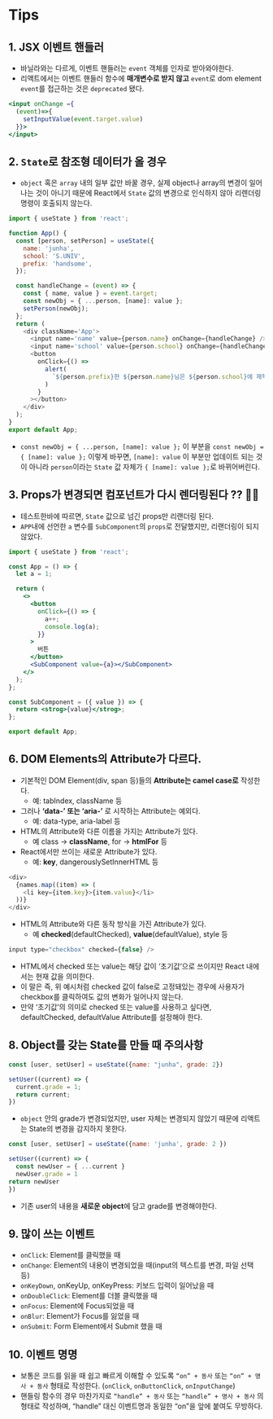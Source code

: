 # Tips

## 1. JSX 이벤트 핸들러

- 바닐라와는 다르게, 이벤트 핸들러는 `event` 객체를 인자로 받아와야한다.
- 리액트에서는 이벤트 핸들러 함수에 **매개변수로 받지 않고** `event`로 dom element `event`를 접근하는 것은 `deprecated` 됐다.

```jsx
<input onChange ={
  (event)=>{
    setInputValue(event.target.value)
  }}>
</input>
```

## 2. `State`로 참조형 데이터가 올 경우

- `object` 혹은 `array` 내의 일부 값만 바꿀 경우, 실제 object나 array의 변경이 일어나는 것이 아니기 때문에 React에서 `State` 값의 변경으로 인식하지 않아 리렌더링 명령이 호출되지 않는다.

```js
import { useState } from 'react';

function App() {
  const [person, setPerson] = useState({
    name: 'junha',
    school: 'S.UNIV',
    prefix: 'handsome',
  });

  const handleChange = (event) => {
    const { name, value } = event.target;
    const newObj = { ...person, [name]: value };
    setPerson(newObj);
  };
  return (
    <div className='App'>
      <input name='name' value={person.name} onChange={handleChange} />
      <input name='school' value={person.school} onChange={handleChange} />
      <button
        onClick={() =>
          alert(
            `${person.prefix}한 ${person.name}님은 ${person.school}에 재학중입니다.`
          )
        }
      ></button>
    </div>
  );
}
export default App;
```
- `const newObj = { ...person, [name]: value };` 이 부분을 `const newObj = { [name]: value };` 이렇게 바꾸면, `[name]: value` 이 부분만 업데이트 되는 것이 아니라 `person`이라는 `State` 값 자체가 `{ [name]: value };`로 바뀌어버린다.


## 3. Props가 변경되면 컴포넌트가 다시 렌더링된다 ?? 🙅‍♂️

- 테스트한바에 따르면, `State` 값으로 넘긴 props만 리랜더링 된다.
- `APP`내에 선언한 `a` 변수를 `SubComponent`의 `props`로 전달했지만, 리랜더링이 되지 않았다.

```jsx
import { useState } from 'react';

const App = () => {
  let a = 1;

  return (
    <>
      <button
        onClick={() => {
          a++;
          console.log(a);
        }}
      >
        버튼
      </button>
      <SubComponent value={a}></SubComponent>
    </>
  );
};

const SubComponent = ({ value }) => {
  return <strog>{value}</strog>;
};

export default App;
```

## 6. DOM Elements의 Attribute가 다르다.

- 기본적인 DOM Element(div, span 등)들의 **Attribute는 camel case로** 작성한다.
  - 예: tabIndex, className 등
- 그러나 **‘data-’ 또는 ‘aria-’** 로 시작하는 Attribute는 예외다.
  - 예: data-type, aria-label 등
- HTML의 Attribute와 다른 이름을 가지는 Attribute가 있다.
  - 예 class → **className**, for → **htmlFor** 등
-  React에서만 쓰이는 새로운 Attribute가 있다.
   - 예: **key**, dangerouslySetInnerHTML 등

```js
<div>
  {names.map((item) => (
    <li key={item.key}>{item.value}</li>
  ))}
</div>
```
- HTML의 Attribute와 다른 동작 방식을 가진 Attribute가 있다.
  - 예 **checked**(defaultChecked), **value**(defaultValue), style 등

```js
input type="checkbox" checked={false} />
```

- HTML에서 checked 또는 value는 해당 값이 ‘초기값’으로 쓰이지만
React 내에서는 현재 값을 의미한다.
-  이 말은 즉, 위 예시처럼 checked 값이 false로 고정돼있는 경우에 사용자가 checkbox를 클릭하여도 값의 변화가 일어나지 않는다.
- 만약 ‘초기값’의 의미로 checked 또는 value를 사용하고 싶다면, defaultChecked, defaultValue Attribute를 설정해야 한다.


## 8. Object를 갖는 State를 만들 때 주의사항

```js
const [user, setUser] = useState({name: "junha", grade: 2})

setUser((current) => {
  current.grade = 1;
  return current;
})
```

- `object` 안의 grade가 변경되었지만, user 자체는 변경되지 않았기 때문에 리액트는 State의 변경을 감지하지 못한다.

```js
const [user, setUser] = useState({name: 'junha', grade: 2 })

setUser((current) => {
  const newUser = { ...current }
  newUser.grade = 1
return newUser
})
```
- 기존 user의 내용을 **새로운 object**에 담고 grade를 변경해야한다.

## 9. 많이 쓰는 이벤트

- `onClick`: Element를 클릭했을 때
- `onChange`: Element의 내용이 변경되었을 때(input의 텍스트를 변경, 파일 선택 등)
- `onKeyDown`, onKeyUp, onKeyPress: 키보드 입력이 일어났을 때
- `onDoubleClick`: Element를 더블 클릭했을 때
- `onFocus`: Element에 Focus되었을 때
- `onBlur`: Element가 Focus를 잃었을 때
- `onSubmit`: Form Element에서 Submit 했을 때

## 10. 이벤트 명명
- 보통은 코드를 읽을 때 쉽고 빠르게 이해할 수 있도록 `“on” + 동사` 또는 `“on” + 명사 + 동사` 형태로 작성한다. (`onClick`, `onButtonClick`, `onInputChange`)
- 핸들링 함수의 경우 마찬가지로 `“handle” + 동사` 또는 `“handle” + 명사 + 동사` 의 형태로 작성하며, “handle” 대신 이벤트명과 동일한 “on”을 앞에 붙여도 무방하다.
